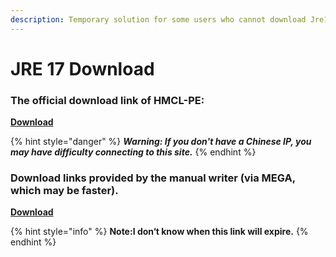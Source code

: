 ```yaml
---
description: Temporary solution for some users who cannot download Jre17
---
```


# JRE 17 Download

### The official download  link of HMCL-PE:

****[**Download**](https://wwb.lanzoum.com/tp/i3BQX03sp64h)****

{% hint style="danger" %}
_**Warning: If you don't have a Chinese IP, you may have difficulty connecting to this site.**_
{% endhint %}

### Download links provided by the manual writer (via MEGA, which may be faster).

****[**Download**](https://mega.nz/file/0OUinKRK#nrFt1\_wXcgt4rXhUAvKpvqFT1QRw9a6GzvYSM-0RPQk)****

{% hint style="info" %}
**Note:I don‘t know when this link will expire.**
{% endhint %}

